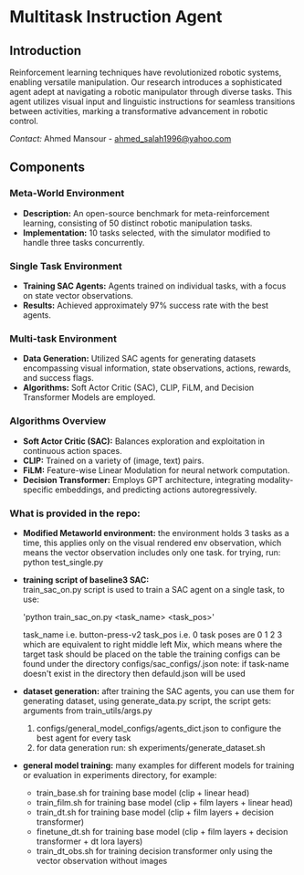 # Multitask Instruction Agent

## Introduction
Reinforcement learning techniques have revolutionized robotic systems, enabling versatile manipulation. Our research introduces a sophisticated agent adept at navigating a robotic manipulator through diverse tasks. This agent utilizes visual input and linguistic instructions for seamless transitions between activities, marking a transformative advancement in robotic control.

*Contact:* Ahmed Mansour - ahmed_salah1996@yahoo.com


## Components


### Meta-World Environment
- **Description:** An open-source benchmark for meta-reinforcement learning, consisting of 50 distinct robotic manipulation tasks.
- **Implementation:** 10 tasks selected, with the simulator modified to handle three tasks concurrently.

### Single Task Environment
- **Training SAC Agents:** Agents trained on individual tasks, with a focus on state vector observations.
- **Results:** Achieved approximately 97% success rate with the best agents.

### Multi-task Environment
- **Data Generation:** Utilized SAC agents for generating datasets encompassing visual information, state observations, actions, rewards, and success flags.
- **Algorithms:** Soft Actor Critic (SAC), CLIP, FiLM, and Decision Transformer Models are employed.

### Algorithms Overview
- **Soft Actor Critic (SAC):** Balances exploration and exploitation in continuous action spaces.
- **CLIP:** Trained on a variety of (image, text) pairs.
- **FiLM:** Feature-wise Linear Modulation for neural network computation.
- **Decision Transformer:** Employs GPT architecture, integrating modality-specific embeddings, and predicting actions autoregressively.

### What is provided in the repo:
- **Modified Metaworld environment:** the environment holds 3 tasks as a time, this applies only on the visual rendered env observation, which means the vector observation includes only one task.
for trying, run: python  test_single.py

- **training script of baseline3 SAC:**  
train_sac_on.py script is used to train a SAC agent on a single task, to use:

  'python train_sac_on.py <task_name> <task_pos>'

  task_name i.e. button-press-v2 
  task_pos i.e. 0
  task poses are 0 1 2 3 which are equivalent to right middle left Mix, which means where the target task should be placed on the table
  the training configs can be found under the directory configs/sac_configs/<task-name>.json 
  note: if task-name doesn't exist in the directory then defauld.json will be used

- **dataset generation:**
after training the SAC agents, you can use them for generating dataset, using generate_data.py script, the script gets:
arguments from train_utils/args.py
  1. configs/general_model_configs/agents_dict.json to configure the best agent for every task
  2. for data generation run:
sh experiments/generate_dataset.sh

- **general model training:**
many examples for different models for training or evaluation in experiments directory, for example:
  * train_base.sh  for training base model (clip + linear head)
  * train_film.sh  for training base model (clip + film layers + linear head)
  * train_dt.sh    for training base model (clip + film layers + decision transformer)
  * finetune_dt.sh for training base model (clip + film layers + decision transformer + dt lora layers)
  * train_dt_obs.sh for training decision transformer only using the vector observation without images

